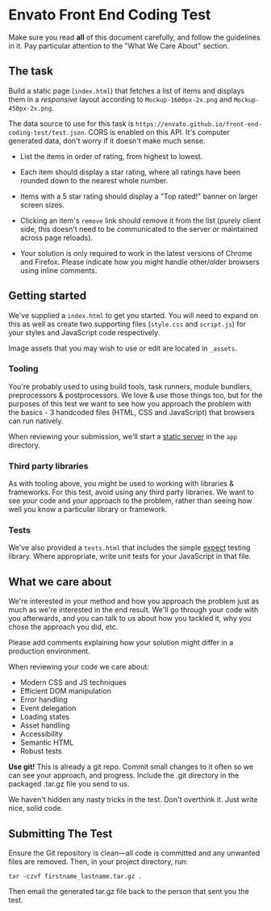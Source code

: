 # Envato Front End Coding Test

Make sure you read **all** of this document carefully, and follow the guidelines in it. Pay particular attention to the "What We Care About" section.

## The task

Build a static page (`index.html`) that fetches a list of items and displays them in a _responsive_ layout according to `Mockup-1600px-2x.png` and `Mockup-450px-2x.png`.

The data source to use for this task is `https://envato.github.io/front-end-coding-test/test.json`. CORS is enabled on this API. It's computer generated data, don't worry if it doesn't make much sense.

- List the items in order of rating, from highest to lowest.

- Each item should display a star rating, where all ratings have been rounded down to the nearest whole number.

- Items with a 5 star rating should display a "Top rated!" banner on larger screen sizes.

- Clicking an item's `remove` link should remove it from the list (purely client side, this doesn't need to be communicated to the server or maintained across page reloads).

- Your solution is only required to work in the latest versions of Chrome and Firefox. Please indicate how you might handle other/older browsers using inline comments.

## Getting started

We've supplied a `index.html` to get you started. You will need to expand on this as well as create two supporting files (`style.css` and `script.js`) for your styles and JavaScript code respectively.

Image assets that you may wish to use or edit are located in `_assets`.

### Tooling

You're probably used to using build tools, task runners, module bundlers, preprocessors & postprocessors. We love & use those things too, but for the purposes of this test we want to see how you approach the problem with the basics - 3 handcoded files (HTML, CSS and JavaScript) that browsers can run natively.

When reviewing your submission, we'll start a [static server](https://www.npmjs.com/package/http-server) in the `app` directory.

### Third party libraries

As with tooling above, you might be used to working with libraries & frameworks. For this test, avoid using any third party libraries. We want to see _your_ code and _your_ approach to the problem, rather than seeing how well you know a particular library or framework.

### Tests

We've also provided a `tests.html` that includes the simple [expect](https://github.com/mjackson/expect) testing library. Where appropriate, write unit tests for your JavaScript in that file.

## What we care about

We're interested in your method and how you approach the problem just as much as we're interested in the end result. We'll go through your code with you afterwards, and you can talk to us about how you tackled it, why you chose the approach you did, etc.

Please add comments explaining how your solution might differ in a production environment.

When reviewing your code we care about:

- Modern CSS and JS techniques
- Efficient DOM manipulation
- Error handling
- Event delegation
- Loading states
- Asset handling
- Accessibility
- Semantic HTML
- Robust tests

**Use git!** This is already a git repo. Commit small changes to it often so we can see your approach, and progress. Include the .git directory in the packaged .tar.gz file you send to us.

We haven't hidden any nasty tricks in the test. Don't overthink it. Just write nice, solid code.

## Submitting The Test

Ensure the Git repository is clean—all code is committed and any unwanted files are removed. Then, in your project directory, run:

```
tar -czvf firstname_lastname.tar.gz .
```

Then email the generated tar.gz file back to the person that sent you the test.
